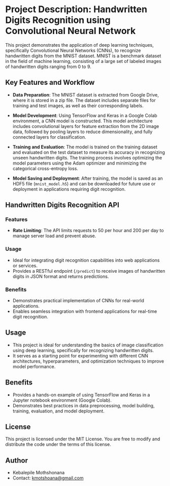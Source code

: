 # Project Description: Handwritten Digits Recognition using Convolutional Neural Network

This project demonstrates the application of deep learning techniques, specifically Convolutional Neural Networks (CNNs), to recognize handwritten digits from the MNIST dataset. MNIST is a benchmark dataset in the field of machine learning, consisting of a large set of labeled images of handwritten digits ranging from 0 to 9.

## Key Features and Workflow

- **Data Preparation**: The MNIST dataset is extracted from Google Drive, where it is stored in a zip file. The dataset includes separate files for training and test images, as well as their corresponding labels.
  
- **Model Development**: Using TensorFlow and Keras in a Google Colab environment, a CNN model is constructed. This model architecture includes convolutional layers for feature extraction from the 2D image data, followed by pooling layers to reduce dimensionality, and fully connected layers for classification.
  
- **Training and Evaluation**: The model is trained on the training dataset and evaluated on the test dataset to measure its accuracy in recognizing unseen handwritten digits. The training process involves optimizing the model parameters using the Adam optimizer and minimizing the categorical cross-entropy loss.

- **Model Saving and Deployment**: After training, the model is saved as an HDF5 file (`mnist_model.h5`) and can be downloaded for future use or deployment in applications requiring digit recognition.

## Handwritten Digits Recognition API

### Features

- **Rate Limiting**: The API limits requests to 50 per hour and 200 per day to manage server load and prevent abuse.
  
### Usage

- Ideal for integrating digit recognition capabilities into web applications or services.
- Provides a RESTful endpoint (`/predict`) to receive images of handwritten digits in JSON format and returns predictions.

### Benefits

- Demonstrates practical implementation of CNNs for real-world applications.
- Enables seamless integration with frontend applications for real-time digit recognition.

## Usage

- This project is ideal for understanding the basics of image classification using deep learning, specifically for recognizing handwritten digits.
- It serves as a starting point for experimenting with different CNN architectures, hyperparameters, and optimization techniques to improve model performance.

## Benefits

- Provides a hands-on example of using TensorFlow and Keras in a Jupyter notebook environment (Google Colab).
- Demonstrates best practices in data preprocessing, model building, training, evaluation, and model deployment.

## License

This project is licensed under the MIT License. You are free to modify and distribute the code under the terms of this license.

## Author

- Kebalepile Mothshonana
- Contact: kmotshoana@gmail.com
